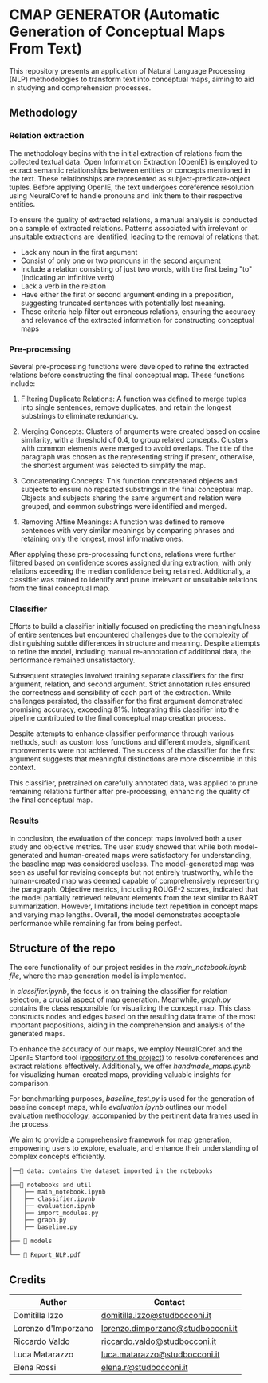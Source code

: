 # CMAP GENERATOR (Automatic Generation of Conceptual Maps From Text)

This repository presents an application of Natural Language Processing (NLP) methodologies to transform text into conceptual maps, aiming to aid in studying and comprehension processes. 

## Methodology
### Relation extraction
The methodology begins with the initial extraction of relations from the collected textual data. Open Information Extraction (OpenIE) is employed to extract semantic relationships between entities or concepts mentioned in the text. These relationships are represented as subject-predicate-object tuples. Before applying OpenIE, the text undergoes coreference resolution using NeuralCoref to handle pronouns and link them to their respective entities.

To ensure the quality of extracted relations, a manual analysis is conducted on a sample of extracted relations. Patterns associated with irrelevant or unsuitable extractions are identified, leading to the removal of relations that:

- Lack any noun in the first argument
- Consist of only one or two pronouns in the second argument
- Include a relation consisting of just two words, with the first being "to" (indicating an infinitive verb)
- Lack a verb in the relation
- Have either the first or second argument ending in a preposition, suggesting truncated sentences with potentially lost meaning.
- These criteria help filter out erroneous relations, ensuring the accuracy and relevance of the extracted information for constructing conceptual maps

### Pre-processing
Several pre-processing functions were developed to refine the extracted relations before constructing the final conceptual map. These functions include:

1) Filtering Duplicate Relations: A function was defined to merge tuples into single sentences, remove duplicates, and retain the longest substrings to eliminate redundancy.

2) Merging Concepts: Clusters of arguments were created based on cosine similarity, with a threshold of 0.4, to group related concepts. Clusters with common elements were merged to avoid overlaps. The title of the paragraph was chosen as the representing string if present, otherwise, the shortest argument was selected to simplify the map.

3) Concatenating Concepts: This function concatenated objects and subjects to ensure no repeated substrings in the final conceptual map. Objects and subjects sharing the same argument and relation were grouped, and common substrings were identified and merged.

4) Removing Affine Meanings: A function was defined to remove sentences with very similar meanings by comparing phrases and retaining only the longest, most informative ones.

After applying these pre-processing functions, relations were further filtered based on confidence scores assigned during extraction, with only relations exceeding the median confidence being retained. Additionally, a classifier was trained to identify and prune irrelevant or unsuitable relations from the final conceptual map.

### Classifier
Efforts to build a classifier initially focused on predicting the meaningfulness of entire sentences but encountered challenges due to the complexity of distinguishing subtle differences in structure and meaning. Despite attempts to refine the model, including manual re-annotation of additional data, the performance remained unsatisfactory.

Subsequent strategies involved training separate classifiers for the first argument, relation, and second argument. Strict annotation rules ensured the correctness and sensibility of each part of the extraction. While challenges persisted, the classifier for the first argument demonstrated promising accuracy, exceeding 81%. Integrating this classifier into the pipeline contributed to the final conceptual map creation process.

Despite attempts to enhance classifier performance through various methods, such as custom loss functions and different models, significant improvements were not achieved. The success of the classifier for the first argument suggests that meaningful distinctions are more discernible in this context.

This classifier, pretrained on carefully annotated data, was applied to prune remaining relations further after pre-processing, enhancing the quality of the final conceptual map.

### Results

In conclusion, the evaluation of the concept maps involved both a user study and objective metrics. The user study showed that while both model-generated and human-created maps were satisfactory for understanding, the baseline map was considered useless. The model-generated map was seen as useful for revising concepts but not entirely trustworthy, while the human-created map was deemed capable of comprehensively representing the paragraph. Objective metrics, including ROUGE-2 scores, indicated that the model partially retrieved relevant elements from the text similar to BART summarization. However, limitations include text repetition in concept maps and varying map lengths. Overall, the model demonstrates acceptable performance while remaining far from being perfect.

## Structure of the repo
The core functionality of our project resides in the *main_notebook.ipynb file*, where the map generation model is implemented.

In *classifier.ipynb*, the focus is on training the classifier for relation selection, a crucial aspect of map generation. Meanwhile, *graph.py* contains the class responsible for visualizing the concept map. This class constructs nodes and edges based on the resulting data frame of the most important propositions, aiding in the comprehension and analysis of the generated maps.

To enhance the accuracy of our maps, we employ NeuralCoref and the OpenIE Stanford tool ([repository of the project](https://github.com/dair-iitd/OpenIE-standalone)) to resolve coreferences and extract relations effectively. Additionally, we offer *handmade_maps.ipynb* for visualizing human-created maps, providing valuable insights for comparison.

For benchmarking purposes, *baseline_test.py* is used for the generation of baseline concept maps, while *evaluation.ipynb* outlines our model evaluation methodology, accompanied by the pertinent data frames used in the process.

We aim to provide a comprehensive framework for map generation, empowering users to explore, evaluate, and enhance their understanding of complex concepts efficiently.


```
│──📁 data: contains the dataset imported in the notebooks
│
├──📁 notebooks and util
│   ├── main_notebook.ipynb
│   ├── classifier.ipynb
│   ├── evaluation.ipynb
│   ├── import_modules.py
│   ├── graph.py
│   ├── baseline.py
│    
├── 📁 models
│
└── 📄 Report_NLP.pdf
```

## Credits

| Author             | Contact                       
| ----------------   | ------------------------------
| Domitilla Izzo | domitilla.izzo@studbocconi.it 
| Lorenzo d'Imporzano |	lorenzo.dimporzano@studbocconi.it
| Riccardo Valdo  | riccardo.valdo@studbocconi.it  
|Luca Matarazzo | luca.matarazzo@studbocconi.it
|Elena Rossi | elena.r@studbocconi.it

